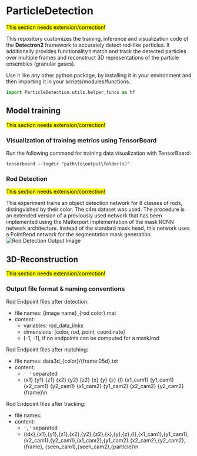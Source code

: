 # ParticleDetection

<mark>This section needs extension/correction!</mark>

This repository customizes the training, inference and visualization code of the **Detectron2** framework to accurately detect rod-like particles. It additionally provides functionality t match and track the detected particles over multiple frames and reconstruct 3D representations of the particle ensembles (granular gases).

Use it like any other python package, by installing it in your environment and
then importing it in your scripts/modules/functions.
```python
import ParticleDetection.utils.helper_funcs as hf
```

## Model training

<mark>This section needs extension/correction!</mark>

### Visualization of training metrics using TensorBoard
Run the following command for training data visualization with TensorBoard:
```shell
tensorboard --logdir "path\to\output\folder(s)"
```

### Rod Detection

<mark>This section needs extension/correction!</mark>

This experiment trains an object detection network for 8 classes of rods, 
distinguished by their color. The c4m dataset was used.
The procedure is an extended version of a previously used network that has been implemented using the Matterport implementation of the mask RCNN network architecture.
Instead of the standard mask head, this network uses a PointRend network for the segmentation mask generation.
![Rod Detection Output Image](https://user-images.githubusercontent.com/34780470/214838680-4474e35c-4277-4ac9-8649-3940aa122eeb.jpg)


## 3D-Reconstruction

<mark>This section needs extension/correction!</mark>

### Output file format & naming conventions
Rod Endpoint files after detection:
- file names: {image name}_{rod color}.mat
- content:
  - variables: rod_data_links
  - dimensions: [color, rod, point, coordinate]
  - [-1, -1], if no endpoints can be computed for a mask/rod


Rod Endpoint files after matching:
- file names: data3d_{color}/{frame:05d}.txt
- content:
  - `' '` separated
  - {x1} {y1} {z1} {x2} {y2} {z2} {x} {y} {z} {l} {x1_cam1} {y1_cam1} {x2_cam1} 
    {y2_cam1} {x1_cam2} {y1_cam2} {x2_cam2} {y2_cam2} {frame}\n


Rod Endpoint files after tracking:
- file names: 
- content:
  - `','` separated
  - {idx},{x1},{y1},{z1},{x2},{y2},{z2},{x},{y},{z},{l},{x1_cam1},{y1_cam1},
    {x2_cam1},{y2_cam1},{x1_cam2},{y1_cam2},{x2_cam2},{y2_cam2},{frame},
    {seen_cam1},{seen_cam2},{particle}\n